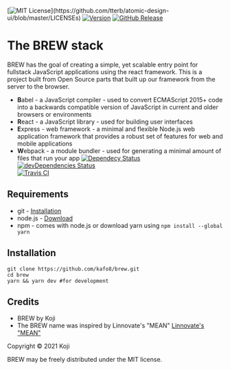 [![MIT License](https://img.shields.io/apm/l/atomic-design-ui.svg?)](https://github.com/tterb/atomic-design-ui/blob/master/LICENSEs)
[![Version](https://badge.fury.io/gh/08-k%2Fbrew.svg)](https://badge.fury.io/gh/08-k%2Fbrew)
[![GitHub Release](https://img.shields.io/github/release/08-k/brew.svg?style=flat)]() 
# The BREW stack
BREW has the goal of creating a simple, yet scalable entry point for fullstack JavaScript applications using the react framework.
This is a project built from Open Source parts that built up our framework from the server to the browser.
* **B**abel - a JavaScript compiler - used to convert ECMAScript 2015+ code into a backwards compatible version of JavaScript in current and older browsers or environments
* **R**eact - a JavaScript library - used for building user interfaces
* **E**xpress - web framework - a minimal and flexible Node.js web application framework that provides a robust set of features for web and mobile applications
* **W**ebpack - a module bundler - used for generating a minimal amount of files that run your app
[![Dependecy Status](https://david-dm.org/08-k/brew.svg)](https://david-dm.org/08-k/brew)  
[![devDependencies Status](https://david-dm.org/08-k/brew/dev-status.svg)](https://david-dm.org/08-k/brew?type=dev)  
[![Travis CI](https://travis-ci.com/08-k/brew.svg?branch=latest)](https://travis-ci.com/08-k/brew)
## Requirements
* git - [Installation](https://www.linode.com/docs/development/version-control/how-to-install-git-on-linux-mac-and-windows/)
* node.js - [Download](https://nodejs.org/en/download/)
* npm - comes with node.js or download yarn using `npm install --global yarn`
## Installation
```
git clone https://github.com/kafo8/brew.git
cd brew
yarn && yarn dev #for development
```
## Credits
* BREW by Koji
* The BREW name was inspired by Linnovate's "MEAN"
[Linnovate's "MEAN"](https://github.com/linnovate/mean)

Copyright © 2021 Koji

BREW may be freely distributed under the MIT license.
